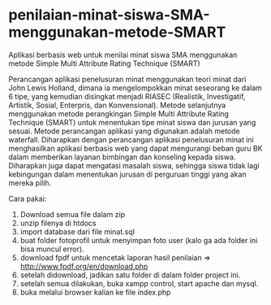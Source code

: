 # penilaian-minat-siswa-SMA-menggunakan-metode-SMART
Aplikasi berbasis web untuk menilai minat siswa SMA menggunakan metode Simple Multi Attribute Rating Technique (SMART)

Perancangan aplikasi penelusuran minat menggunakan teori minat dari John Lewis Holland, dimana ia mengelompokkan minat seseorang ke dalam 6 tipe, yang kemudian disingkat menjadi RIASEC (Realistik, Investigatif, Artistik, Sosial, Enterpris, dan Konvensional). Metode selanjutnya menggunakan metode perangkingan Simple Multi Attribute Rating Technique (SMART) untuk menentukan tipe minat siswa dan jurusan yang sesuai. Metode perancangan aplikasi yang digunakan adalah metode waterfall. Diharapkan dengan perancangan aplikasi penelusuran minat ini menghasilkan aplikasi berbasis web yang dapat mengurangi beban guru BK dalam memberikan layanan bimbingan dan konseling kepada siswa. Diharapkan juga dapat mengatasi masalah siswa, sehingga siswa tidak lagi kebingungan dalam menentukan jurusan di perguruan tinggi yang akan mereka pilih.

Cara pakai:
1. Download semua file dalam zip
2. unzip filenya di htdocs
3. import database dari file minat.sql
4. buat folder fotoprofil untuk menyimpan foto user (kalo ga ada folder ini bisa muncul error).
5. download fpdf untuk mencetak laporan hasil penilaian => http://www.fpdf.org/en/download.php
6. setelah didownload, jadikan satu folder di dalam folder project ini.
7. setelah semua dilakukan, buka xampp control, start apache dan mysql.
8. buka melalui browser kalian ke file index.php
